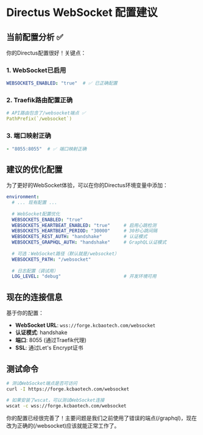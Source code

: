 # Directus WebSocket 配置建议

## 当前配置分析 ✅

你的Directus配置很好！关键点：

### 1. WebSocket已启用
```yaml
WEBSOCKETS_ENABLED: "true"  # ✅ 已正确配置
```

### 2. Traefik路由配置正确
```yaml
# API路由包含了/websocket端点 ✅
PathPrefix(`/websocket`)
```

### 3. 端口映射正确
```yaml
- "8055:8055"  # ✅ 端口映射正确
```

## 建议的优化配置

为了更好的WebSocket体验，可以在你的Directus环境变量中添加：

```yaml
environment:
  # ... 现有配置 ...
  
  # WebSocket配置优化
  WEBSOCKETS_ENABLED: "true"
  WEBSOCKETS_HEARTBEAT_ENABLED: "true"     # 启用心跳检测
  WEBSOCKETS_HEARTBEAT_PERIOD: "30000"     # 30秒心跳间隔
  WEBSOCKETS_REST_AUTH: "handshake"        # 认证模式
  WEBSOCKETS_GRAPHQL_AUTH: "handshake"     # GraphQL认证模式
  
  # 可选：WebSocket路径（默认就是/websocket）
  WEBSOCKETS_PATH: "/websocket"
  
  # 日志配置（调试用）
  LOG_LEVEL: "debug"                       # 开发环境可用
```

## 现在的连接信息

基于你的配置：
- **WebSocket URL**: `wss://forge.kcbaotech.com/websocket`
- **认证模式**: handshake
- **端口**: 8055 (通过Traefik代理)
- **SSL**: 通过Let's Encrypt证书

## 测试命令

```bash
# 测试WebSocket端点是否可访问
curl -I https://forge.kcbaotech.com/websocket

# 如果安装了wscat，可以测试WebSocket连接
wscat -c wss://forge.kcbaotech.com/websocket
```

你的配置已经很完善了！主要问题是我们之前使用了错误的端点(/graphql)，现在改为正确的(/websocket)应该就能正常工作了。